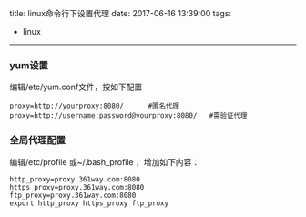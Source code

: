 title: linux命令行下设置代理
date: 2017-06-16 13:39:00
tags:
  - linux
---
### yum设置
编辑/etc/yum.conf文件，按如下配置
```
proxy=http://yourproxy:8080/      #匿名代理
proxy=http://username:password@yourproxy:8080/   #需验证代理
```

### 全局代理配置
编辑/etc/profile 或~/.bash_profile ，增加如下内容：
```
http_proxy=proxy.361way.com:8080
https_proxy=proxy.361way.com:8080
ftp_proxy=proxy.361way.com:8080
export http_proxy https_proxy ftp_proxy
```
